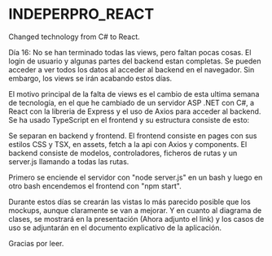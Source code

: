 # INDEPERPRO_REACT
Changed technology from C# to React.

Día 16:
No se han terminado todas las views, pero faltan pocas cosas. El login de usuario y algunas partes del backend estan completas. Se pueden acceder a ver todos los datos al acceder al backend en el navegador.
Sin embargo, los views se irán acabando estos días.

El motivo principal de la falta de views es el cambio de esta ultima semana de tecnología, en el que he cambiado de un servidor ASP .NET con C#, a React con la libreria de Express y el uso de Axios para acceder al backend. Se ha usado TypeScript en el frontend y su estructura consiste de esto:

Se separan en backend y frontend. El frontend consiste en pages con sus estilos CSS y TSX, en assets, fetch a la api con Axios y components. El backend consiste de modelos, controladores, ficheros de rutas y un server.js llamando a todas las rutas.

Primero se enciende el servidor con "node server.js" en un bash y luego en otro bash encendemos el frontend con "npm start".

Durante estos días se crearán las vistas lo más parecido posible que los mockups, aunque claramente se van a mejorar. Y en cuanto al diagrama de clases, se mostrará en la presentación (Ahora adjunto el link) y los casos de uso se adjuntarán en el documento explicativo de la aplicación. 

Gracias por leer.